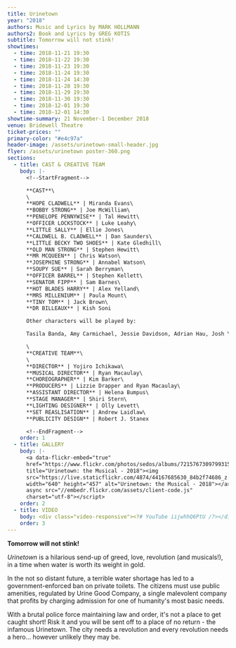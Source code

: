 ```yaml
---
title: Urinetown
year: "2018"
authors: Music and Lyrics by MARK HOLLMANN
authors2: Book and Lyrics by GREG KOTIS
subtitle: Tomorrow will not stink!
showtimes:
  - time: 2018-11-21 19:30
  - time: 2018-11-22 19:30
  - time: 2018-11-23 19:30
  - time: 2018-11-24 19:30
  - time: 2018-11-24 14:30
  - time: 2018-11-28 19:30
  - time: 2018-11-29 19:30
  - time: 2018-11-30 19:30
  - time: 2018-12-01 19:30
  - time: 2018-12-01 14:30
showtime-summary: 21 November-1 December 2018
venue: Bridewell Theatre
ticket-prices: ""
primary-color: "#e4c97a"
header-image: /assets/urinetown-small-header.jpg
flyer: /assets/urinetown poster-360.png
sections:
  - title: CAST & CREATIVE TEAM
    body: |-
      <!--StartFragment-->

      **CAST**\
      \
      **HOPE CLADWELL** | Miranda Evans\
      **BOBBY STRONG** | Joe McWilliam\
      **PENELOPE PENNYWISE** | Tal Hewitt\
      **OFFICER LOCKSTOCK** | Luke Leahy\
      **LITTLE SALLY** | Ellie Jones\
      **CALDWELL B. CLADWELL** | Dan Saunders\
      **LITTLE BECKY TWO SHOES** | Kate Gledhill\
      **OLD MAN STRONG** | Stephen Hewitt\
      **MR MCQUEEN** | Chris Watson\
      **JOSEPHINE STRONG** | Annabel Watson\
      **SOUPY SUE** | Sarah Berryman\
      **OFFICER BARREL** | Stephen Kellett\
      **SENATOR FIPP** | Sam Barnes\
      **HOT BLADES HARRY** | Alex Yelland\
      **MRS MILLENIUM** | Paula Mount\
      **TINY TOM** | Jack Brown\
      **DR BILLEAUX** | Kish Soni

      Other characters will be played by:

      Tasila Banda, Amy Carmichael, Jessie Davidson, Adrian Hau, Josh Yeardley

      \
      **CREATIVE TEAM**\
      \
      **DIRECTOR** | Yojiro Ichikawa\
      **MUSICAL DIRECTOR** | Ryan Macaulay\
      **CHOREOGRAPHER** | Kim Barker\
      **PRODUCERS** | Lizzie Drapper and Ryan Macaulay\
      **ASSISTANT DIRECTOR** | Helena Bumpus\
      **STAGE MANAGER** | Shiri Stern\
      **LIGHTING DESIGNER** | Olly Levett\
      **SET REASLISATION** | Andrew Laidlaw\
      **PUBLICITY DESIGN** | Robert J. Stanex

      <!--EndFragment-->
    order: 1
  - title: GALLERY
    body: |-
      <a data-flickr-embed="true"
      href="https://www.flickr.com/photos/sedos/albums/72157673097993157"
      title="Urinetown: the Musical - 2018"><img
      src="https://live.staticflickr.com/4874/44167685630_84b2f74686_z.jpg"
      width="640" height="457" alt="Urinetown: the Musical - 2018"></a><script
      async src="//embedr.flickr.com/assets/client-code.js"
      charset="utf-8"></script>
    order: 2
  - title: VIDEO
    body: <div class="video-responsive"><?# YouTube iijwhhQ6PtU /?></div>
    order: 3
---
```

<!--StartFragment-->

**Tomorrow will not stink!**

*Urinetown* is a hilarious send-up of greed, love, revolution (and musicals!), in a time when water is worth its weight in gold.

In the not so distant future, a terrible water shortage has led to a government-enforced ban on private toilets. The citizens must use public amenities, regulated by Urine Good Company, a single malevolent company that profits by charging admission for one of humanity's most basic needs.

With a brutal police force maintaining law and order, it's not a place to get caught short! Risk it and you will be sent off to a place of no return - the infamous Urinetown. The city needs a revolution and every revolution needs a hero... however unlikely they may be.

<!--EndFragment-->